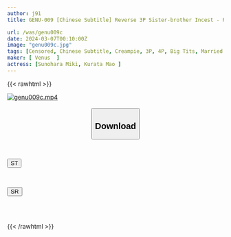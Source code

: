 ```yaml
---
author: j91
title: GENU-009 [Chinese Subtitle] Reverse 3P Sister-brother Incest - Rehabilitation, Encouragement And Forbidden Creampie To Rehabilitate The Younger Brother Who Has Gotten A Tattoo

url: /was/genu009c
date: 2024-03-07T00:10:00Z
image: "genu009c.jpg"
tags: [Censored, Chinese Subtitle, Creampie, 3P, 4P, Big Tits, Married Woman, Incest, Mature Woman	]
maker: [ Venus  ]
actress: [Sunohara Miki, Kurata Mao ]
---
```



{{< rawhtml >}}

<div class="video" data-videoid="BeKkq3YvZLuy4yx">
    <a href="javascript:;">
        <img src="/was/genu009c/genu009c.jpg" width="WIDTH" height="HEIGHT" alt="genu009c.mp4" loading="lazy">
    </a>
</div>

<script type="text/javascript" src="https://j91.asia/asset/on-demand-st.js"></script>

<br>
  <link rel="stylesheet" href="https://j91.asia/asset/bs5.css">
  
  <center>
  <button class="btn btn-primary" type="button" data-bs-toggle="collapse" data-bs-target=".multi-collapse" aria-expanded="false" aria-controls="multiCollapseExample1 multiCollapseExample2"><h2>Download</h2></button></center>
</p>
<div class="row">
  <div class="col">
    <div class="collapse multi-collapse" id="multiCollapseExample1">
      <div class="card card-body">
	      	      <br>
<div class="buttons">  
<p><a href="https://streamtape.to/v/BeKkq3YvZLuy4yx" target="_blank"><button class="btn-hover color-3"><i class="fa fa-download"></i> ST</button></a></p></div>
    </div>
  </div>
</div>
  <div class="col">
    <div class="collapse multi-collapse" id="multiCollapseExample2">
      <div class="card card-body">
	      <br>
<div class="buttons">
<p><a href="https://rubystm.com/k4ml72eyl3hk" target="_blank"><button class="btn-hover color-2"><i class="fa fa-download"></i> SR</button></a></p></div>
<br><br>
      </div>
    </div>
  </div>
</div>

{{< /rawhtml >}}